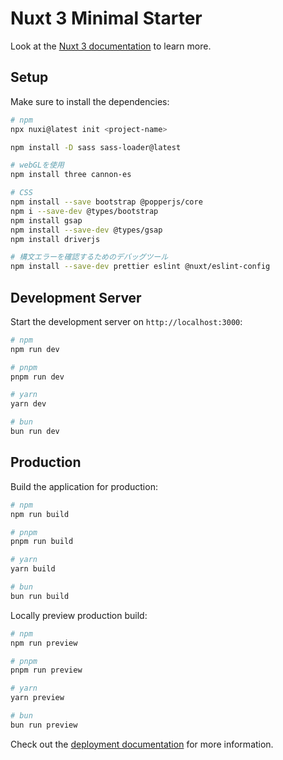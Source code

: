 # Nuxt 3 Minimal Starter

Look at the [Nuxt 3 documentation](https://nuxt.com/docs/getting-started/introduction) to learn more.

## Setup

Make sure to install the dependencies:

```bash
# npm
npx nuxi@latest init <project-name>

npm install -D sass sass-loader@latest

# webGLを使用
npm install three cannon-es

# CSS
npm install --save bootstrap @popperjs/core
npm i --save-dev @types/bootstrap
npm install gsap
npm install --save-dev @types/gsap
npm install driverjs

# 構文エラーを確認するためのデバッグツール
npm install --save-dev prettier eslint @nuxt/eslint-config

```

## Development Server

Start the development server on `http://localhost:3000`:

```bash
# npm
npm run dev

# pnpm
pnpm run dev

# yarn
yarn dev

# bun
bun run dev
```

## Production

Build the application for production:

```bash
# npm
npm run build

# pnpm
pnpm run build

# yarn
yarn build

# bun
bun run build
```

Locally preview production build:

```bash
# npm
npm run preview

# pnpm
pnpm run preview

# yarn
yarn preview

# bun
bun run preview
```

Check out the [deployment documentation](https://nuxt.com/docs/getting-started/deployment) for more information.
